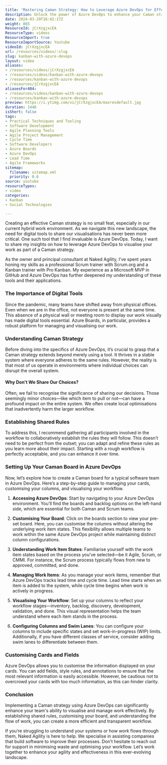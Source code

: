 ```yaml
---
title: 'Mastering Caman Strategy: How to Leverage Azure DevOps for Effective Visualisation in Hybrid Work Environments'
description: Unlock the power of Azure DevOps to enhance your Caman strategy! Discover how to visualise workflows and establish shared rules for effective team collaboration.
date: 2024-03-29T16:42:17Z
weight: 865
ResourceId: jCrXzgjxcEA
ResourceType: videos
ResourceImport: true
ResourceImportSource: Youtube
videoId: jCrXzgjxcEA
url: /resources/videos/:slug
slug: kanban-with-azure-devops
layout: video
aliases:
- /resources/videos/jCrXzgjxcEA
- /resources/videos/kanban-with-azure-devops
- /resources/kanban-with-azure-devops
- /resources/jCrXzgjxcEA
aliasesFor404:
- /resources/videos/kanban-with-azure-devops
- /resources/kanban-with-azure-devops
preview: https://i.ytimg.com/vi/jCrXzgjxcEA/maxresdefault.jpg
duration: 1448
isShort: false
tags:
- Practical Techniques and Tooling
- Software Development
- Agile Planning Tools
- Agile Project Management
- Cycle Time
- Software Developers
- Azure Boards
- Azure DevOps
- Lead Time
- Agile Frameworks
sitemap:
  filename: sitemap.xml
  priority: 0.6
source: youtube
resourceTypes:
- video
categories:
- Kanban
- Social Technologies

---
```

Creating an effective Caman strategy is no small feat, especially in our current hybrid work environment. As we navigate this new landscape, the need for digital tools to share our visualisations has never been more critical. One such tool that I find invaluable is Azure DevOps. Today, I want to share my insights on how to leverage Azure DevOps to visualise your work as part of a Caman strategy.

As the owner and principal consultant at Naked Agility, I’ve spent years honing my skills as a professional Scrum trainer with Scrum.org and a Kanban trainer with Pro Kanban. My experience as a Microsoft MVP in GitHub and Azure DevOps has further deepened my understanding of these tools and their applications.

### The Importance of Digital Tools

Since the pandemic, many teams have shifted away from physical offices. Even when we are in the office, not everyone is present at the same time. This absence of a physical wall or meeting room to display our work visually has made digital tools essential. Azure Boards, in particular, provides a robust platform for managing and visualising our work.

### Understanding Caman Strategy

Before diving into the specifics of Azure DevOps, it’s crucial to grasp that a Caman strategy extends beyond merely using a tool. It thrives in a stable system where everyone adheres to the same rules. However, the reality is that most of us operate in environments where individual choices can disrupt the overall system. 

#### Why Don't We Share Our Choices?

Often, we fail to recognise the significance of sharing our decisions. Those seemingly minor choices—like which item to pull or not—can have a profound impact on the entire system. We often create local optimisations that inadvertently harm the larger workflow.

### Establishing Shared Rules

To address this, I recommend gathering all participants involved in the workflow to collaboratively establish the rules they will follow. This doesn’t need to be perfect from the outset; you can adapt and refine these rules as you learn more about their impact. Starting with a rough workflow is perfectly acceptable, and you can enhance it over time.

### Setting Up Your Caman Board in Azure DevOps

Now, let’s explore how to create a Caman board for a typical software team in Azure DevOps. Here’s a step-by-step guide to managing your cards, customising your columns, and visualising your workflow.

1. **Accessing Azure DevOps**: Start by navigating to your Azure DevOps environment. You’ll find the boards and backlog options on the left-hand side, which are essential for both Caman and Scrum teams.

2. **Customising Your Board**: Click on the boards section to view your pre-set board. Here, you can customise the columns without altering the underlying work item states. This flexibility allows multiple teams to work within the same Azure DevOps project while maintaining distinct column configurations.

3. **Understanding Work Item States**: Familiarise yourself with the work item states based on the process you’ve selected—be it Agile, Scrum, or CMMI. For instance, the Scrum process typically flows from new to approved, committed, and done.

4. **Managing Work Items**: As you manage your work items, remember that Azure DevOps tracks lead time and cycle time. Lead time starts when an item is added to the system, while cycle time begins when work is actively in progress.

5. **Visualising Your Workflow**: Set up your columns to reflect your workflow stages—inventory, backlog, discovery, development, validation, and done. This visual representation helps the team understand where each item stands in the process.

6. **Configuring Columns and Swim Lanes**: You can configure your columns to include specific states and set work-in-progress (WIP) limits. Additionally, if you have different classes of service, consider adding swim lanes to differentiate between them.

### Customising Cards and Fields

Azure DevOps allows you to customise the information displayed on your cards. You can add fields, style rules, and annotations to ensure that the most relevant information is easily accessible. However, be cautious not to overcrowd your cards with too much information, as this can hinder clarity.

### Conclusion

Implementing a Caman strategy using Azure DevOps can significantly enhance your team's ability to visualise and manage work effectively. By establishing shared rules, customising your board, and understanding the flow of work, you can create a more efficient and transparent workflow.

If you’re struggling to understand your systems or how work flows through them, Naked Agility is here to help. We specialise in assisting companies that build software to improve their processes. Don’t hesitate to reach out for support in minimising waste and optimising your workflow. Let’s work together to enhance your agility and effectiveness in this ever-evolving landscape.

